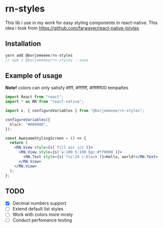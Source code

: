 # rn-styles

This lib i use in my work for easy styling components in react-native. This idea i took from <https://github.com/farwayer/react-native-tstyles>

## Installation

```js
yarn add @borjomeeee/rn-styles
// npm i @borjomeeee/rn-styles --save
```

## Example of usage

<b>Note!</b> colors can only satisfy #fff, #ffffff, #ffffff00 tempaltes

```jsx
import React from "react";
import * as RN from "react-native";

import s, { configureVariables } from "@borjomeeee/rn-styles";

configureVariables({
  black: "#000000",
});

const AwesomeStylingScreen = () => {
  return (
    <RN.View style={s(`fill aic jcc`)}>
      <RN.View style={s(`w:100 h:100 bgc:#ff0000`)}>
        <RN.Text style={s(`fsz:24 c:black`)}>Hello, world!</RN.Text>
      </RN.View>
    </RN.View>
  );
};
```

## TODO

- [x] Decimal numbers support
- [ ] Extend default list styles
- [ ] Work with colors more nicely
- [ ] Conduct perfomance testing
